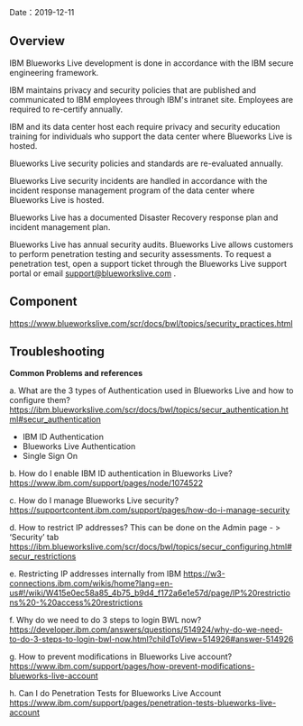 Date：2019-12-11

## Overview 

IBM Blueworks Live development is done in accordance with the IBM secure engineering framework. 

IBM maintains privacy and security policies that are published and communicated to IBM employees through IBM's intranet site. Employees are required to re-certify annually. 

IBM and its data center host each require privacy and security education training for individuals who support the data center where Blueworks Live is hosted. 

Blueworks Live security policies and standards are re-evaluated annually. 

Blueworks Live security incidents are handled in accordance with the incident response management program of the data center where Blueworks Live is hosted. 

Blueworks Live has a documented Disaster Recovery response plan and incident management plan. 

Blueworks Live has annual security audits. Blueworks Live allows customers to perform penetration testing and security assessments. To request a penetration test, open a support ticket through the Blueworks Live support portal or email <a href="mailto:support@blueworkslive.com">support@blueworkslive.com </a>. 

## Component 

https://www.blueworkslive.com/scr/docs/bwl/topics/security_practices.html 

## Troubleshooting 

**Common Problems and references**

a. What are the 3 types of Authentication used in Blueworks Live and how to configure them? 
https://ibm.blueworkslive.com/scr/docs/bwl/topics/secur_authentication.html#secur_authentication 

* IBM ID Authentication 
* Blueworks Live Authentication 
* Single Sign On 

b. How do I enable IBM ID authentication in Blueworks Live? 
https://www.ibm.com/support/pages/node/1074522 

c. How do I manage Blueworks Live security? 
https://supportcontent.ibm.com/support/pages/how-do-i-manage-security 

d. How to restrict IP addresses? 
This can be done on the Admin page - > ‘Security’ tab 
https://ibm.blueworkslive.com/scr/docs/bwl/topics/secur_configuring.html#secur_restrictions 

e. Restricting IP addresses internally from IBM 
https://w3-connections.ibm.com/wikis/home?lang=en-us#!/wiki/W415e0ec58a85_4b75_b9d4_f172a6e1e57d/page/IP%20restrictions%20-%20access%20restrictions 

f. Why do we need to do 3 steps to login BWL now? 
https://developer.ibm.com/answers/questions/514924/why-do-we-need-to-do-3-steps-to-login-bwl-now.html?childToView=514926#answer-514926 

g. How to prevent modifications in Blueworks Live account? 
https://www.ibm.com/support/pages/how-prevent-modifications-blueworks-live-account 

h. Can I do Penetration Tests for Blueworks Live Account 
https://www.ibm.com/support/pages/penetration-tests-blueworks-live-account 
